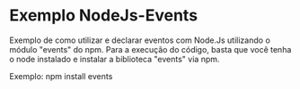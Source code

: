 # Exemplo NodeJs-Events
Exemplo de como utilizar e declarar eventos com Node.Js utilizando o módulo "events" do npm. 
Para a execução do código, basta que você tenha o node instalado e instalar a biblioteca "events" via npm.

Exemplo: 
  npm install events
